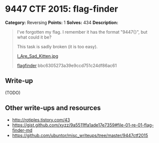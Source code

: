 # 9447 CTF 2015: flag-finder

**Category:** Reversing
**Points:** 1
**Solves:** 434
**Description:**

> I've forgotten my flag. I remember it has the format "9447{<some string>}", but what could it be?
> 
> This task is sadly broken (it is too easy).
> 
> [I_Are_Sad_Kitten.jpg](./I_Are_Sad_Kitten.jpg)
> 
> [flagfinder](./flagfinder-bbc6305273a39e9ccd751c24df86ac61)  bbc6305273a39e9ccd751c24df86ac61


## Write-up

(TODO)

## Other write-ups and resources

* <http://rotiples.tistory.com/43>
* <https://gist.github.com/xyzz/9a5511ffa1ade17e7359#file-01-re-01-flag-finder-md>
* <https://github.com/ubuntor/misc_writeups/tree/master/9447ctf2015>
